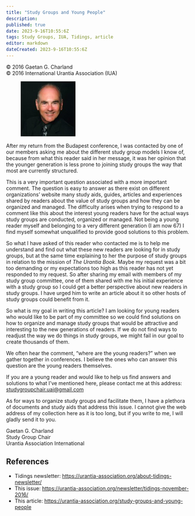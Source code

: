 ```yaml
---
title: "Study Groups and Young People"
description: 
published: true
date: 2023-9-16T10:55:6Z
tags: Study Groups, IUA, Tidings, article
editor: markdown
dateCreated: 2023-9-16T10:55:6Z
---
```


<p class="v-card v-sheet theme--light gray lighten-3 px-2">© 2016 Gaetan G. Charland<br>© 2016 International Urantia Association (IUA)</p>

<figure id="Figure_1" class="image urantiapedia image-style-align-left">
<img src="../../../image/article/IUA_Tidings/Gaetan-Charland-150x150.jpg">
</figure>

After my return from the Budapest conference, I was contacted by one of our members asking me about the different study group models I know of, because from what this reader said in her message, it was her opinion that the younger generation is less prone to joining study groups the way that most are currently structured.

This is a very important question associated with a more important comment. The question is easy to answer as there exist on different organizations’ website many study aids, guides, articles and experiences shared by readers about the value of study groups and how they can be organized and managed. The difficulty arises when trying to respond to a comment like this about the interest young readers have for the actual ways study groups are conducted, organized or managed. Not being a young reader myself and belonging to a very different generation (I am now 67) I find myself somewhat unqualified to provide good solutions to this problem.

So what I have asked of this reader who contacted me is to help me understand and find out what these new readers are looking for in study groups, but at the same time explaining to her the purpose of study groups in relation to the mission of _The Urantia Book_. Maybe my request was a bit too demanding or my expectations too high as this reader has not yet responded to my request. So after sharing my email with members of my study group committee, one of them shared with me his initial experience with a study group so I could get a better perspective about new readers in study groups. I have urged him to write an article about it so other hosts of study groups could benefit from it.

So what is my goal in writing this article? I am looking for young readers who would like to be part of my committee so we could find solutions on how to organize and manage study groups that would be attractive and interesting to the new generations of readers. If we do not find ways to readjust the way we do things in study groups, we might fail in our goal to create thousands of them.

We often hear the comment, “where are the young readers?” when we gather together in conferences. I believe the ones who can answer this question are the young readers themselves.

If you are a young reader and would like to help us find answers and solutions to what I’ve mentioned here, please contact me at this address: [studygroupchair.uai@gmail.com](mailto:studygroupchair.uai@gmail.com)

As for ways to organize study groups and facilitate them, I have a plethora of documents and study aids that address this issue. I cannot give the web address of my collection here as it is too long, but if you write to me, I will gladly send it to you.

Gaetan G. Charland  
Study Group Chair  
Urantia Association International

## References

- Tidings newsletter: https://urantia-association.org/about-tidings-newsletter/
- This issue: https://urantia-association.org/newsletter/tidings-november-2016/
- This article: https://urantia-association.org/study-groups-and-young-people
